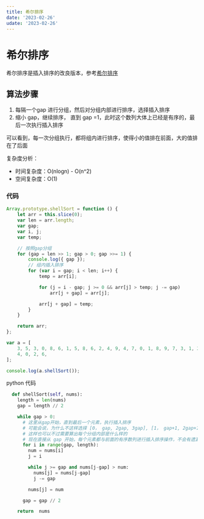 ```yaml
---
title: 希尔排序
date: '2023-02-26'
udate: '2023-02-26'
---
```


# 希尔排序

希尔排序是插入排序的改良版本，参考[希尔排序](https://zh.wikipedia.org/wiki/%E5%B8%8C%E5%B0%94%E6%8E%92%E5%BA%8F)

## 算法步骤
1. 每隔一个gap 进行分组，然后对分组内部进行排序，选择插入排序
2. 缩小 gap，继续排序， 直到 gap =1，此时这个数列大体上已经是有序的，最后一次执行插入排序

可以看到，每一次分组执行，都将组内进行排序，使得小的值排在前面，大的值排在了后面

复杂度分析：

- 时间复杂度：O(nlogn) - O(n^2)
- 空间复杂度：O(1)

### 代码
```js
Array.prototype.shellSort = function () {
	let arr = this.slice(0);
	var len = arr.length;
	var gap;
	var i, j;
	var temp;

	// 按照gap分组
	for (gap = len >> 1; gap > 0; gap >>= 1) {
		console.log({ gap });
		// 组内插入排序
		for (var i = gap; i < len; i++) {
			temp = arr[i];

			for (j = i - gap; j >= 0 && arr[j] > temp; j -= gap)
				arr[j + gap] = arr[j];

			arr[j + gap] = temp;
		}
	}

	return arr;
};

var a = [
	3, 5, 3, 0, 8, 6, 1, 5, 8, 6, 2, 4, 9, 4, 7, 0, 1, 8, 9, 7, 3, 1, 2, 5, 9, 7,
	4, 0, 2, 6,
];

console.log(a.shellSort());

```


python 代码

```py
  def shellSort(self, nums):
    length = len(nums)
    gap = length // 2

    while gap > 0:
      # 这里从gap开始，直到最后一个元素，执行插入排序
      # 可能会说，为什么不这样选择 [0， gap, 2gap, 3gap], [1， gap+1, 2gap+1, ...], [2， gap+2, 2gap+2, ...] 等数列进行编写代码
      # 这样也可以不过需要算出每个分组内部是什么样的
      # 现在直接从 gap 开始，每个元素都与前面的有序数列进行插入排序操作，不会有遗漏的数据
      for i in range(gap, length):
        num = nums[i]
        j = i

        while j >= gap and nums[j-gap] > num:
          nums[j] = nums[j-gap]
          j -= gap

        nums[j] = num

      gap = gap // 2

    return  nums
```
